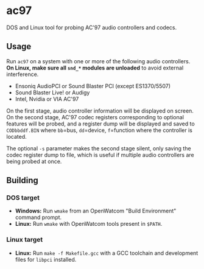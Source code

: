 ac97
====
DOS and Linux tool for probing AC'97 audio controllers and codecs.

Usage
-----
Run `ac97` on a system with one or more of the following audio controllers. **On Linux, make sure all `snd_*` modules are unloaded** to avoid external interference.

* Ensoniq AudioPCI or Sound Blaster PCI (except ES1370/5507)
* Sound Blaster Live! or Audigy
* Intel, Nvidia or VIA AC'97

On the first stage, audio controller information will be displayed on screen. On the second stage, AC'97 codec registers corresponding to optional features will be probed, and a register dump will be displayed and saved to `CODbbddf.BIN` where `bb`=bus, `dd`=device, `f`=function where the controller is located.

The optional `-s` parameter makes the second stage silent, only saving the codec register dump to file, which is useful if multiple audio controllers are being probed at once.

Building
--------
### DOS target

* **Windows:** Run `wmake` from an OpenWatcom "Build Environment" command prompt.
* **Linux:** Run `wmake` with OpenWatcom tools present in `$PATH`.

### Linux target

* **Linux:** Run `make -f Makefile.gcc` with a GCC toolchain and development files for `libpci` installed.
